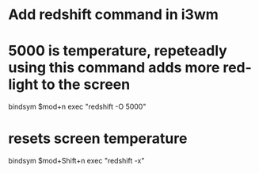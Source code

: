 # Add redshift command in i3wm

# 5000 is temperature, repeteadly using this command adds more red-light to the screen
bindsym $mod+n exec "redshift -O 5000"

# resets screen temperature
bindsym $mod+Shift+n exec "redshift -x"
